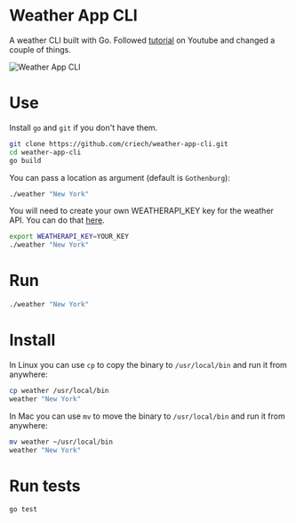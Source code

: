 # Weather App CLI

A weather CLI built with Go. Followed [tutorial](https://www.youtube.com/watch?v=zPYjfgxYO7k) on Youtube and changed a couple of things.

![Weather App CLI](https://github.com/crisecheverria/weather-app-golang/blob/main/terminal.png)

# Use

Install `go` and `git` if you don't have them.

```bash
git clone https://github.com/criech/weather-app-cli.git
cd weather-app-cli
go build
```

You can pass a location as argument (default is `Gothenburg`):

```bash
./weather "New York"
```

You will need to create your own WEATHERAPI_KEY key for the weather API. You can do that [here](https://openweathermap.org/api).

```bash
export WEATHERAPI_KEY=YOUR_KEY
./weather "New York"
```

# Run

```bash
./weather "New York"
```

# Install

In Linux you can use `cp` to copy the binary to `/usr/local/bin` and run it from anywhere:

```bash
cp weather /usr/local/bin
weather "New York"
```

In Mac you can use `mv` to move the binary to `/usr/local/bin` and run it from anywhere:

```bash
mv weather ~/usr/local/bin
weather "New York"
```

# Run tests

```bash
go test
```
